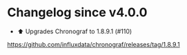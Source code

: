 # Changelog since v4.0.0
- ⬆️ Upgrades Chronograf to 1.8.9.1 (#110)

https://github.com/influxdata/chronograf/releases/tag/1.8.9.1 
